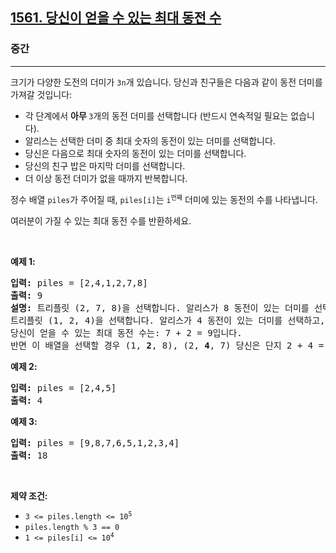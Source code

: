 <h2><a href="https://leetcode.com/problems/maximum-number-of-coins-you-can-get">1561. 당신이 얻을 수 있는 최대 동전 수</a></h2><h3>중간</h3><hr><p>크기가 다양한 도전의 더미가 <code>3n</code>개 있습니다. 당신과 친구들은 다음과 같이 동전 더미를 가져갈 것입니다:</p>

<ul>
	<li>각 단계에서 <strong>아무 </strong><code>3</code>개의 동전 더미를 선택합니다 (반드시 연속적일 필요는 없습니다).</li>
	<li>알리스는 선택한 더미 중 최대 숫자의 동전이 있는 더미를 선택합니다.</li>
	<li>당신은 다음으로 최대 숫자의 동전이 있는 더미를 선택합니다.</li>
	<li>당신의 친구 밥은 마지막 더미를 선택합니다.</li>
	<li>더 이상 동전 더미가 없을 때까지 반복합니다.</li>
</ul>

<p>정수 배열 <code>piles</code>가 주어질 때, <code>piles[i]</code>는 <code>i<sup>번째</sup></code> 더미에 있는 동전의 수를 나타냅니다.</p>

<p>여러분이 가질 수 있는 최대 동전 수를 반환하세요.</p>

<p>&nbsp;</p>
<p><strong class="example">예제 1:</strong></p>

<pre>
<strong>입력:</strong> piles = [2,4,1,2,7,8]
<strong>출력:</strong> 9
<strong>설명: </strong>트리플릿 (2, 7, 8)을 선택합니다. 알리스가 8 동전이 있는 더미를 선택하고, 당신은 <strong>7</strong> 동전이 있는 더미를 선택하며, 밥은 마지막 더미를 가져갑니다.
트리플릿 (1, 2, 4)을 선택합니다. 알리스가 4 동전이 있는 더미를 선택하고, 당신은 <strong>2</strong> 동전이 있는 더미를 선택하며, 밥은 마지막 더미를 가져갑니다.
당신이 얻을 수 있는 최대 동전 수는: 7 + 2 = 9입니다.
반면 이 배열을 선택할 경우 (1, <strong>2</strong>, 8), (2, <strong>4</strong>, 7) 당신은 단지 2 + 4 = 6 동전을 얻어 최적이 아닙니다.
</pre>

<p><strong class="example">예제 2:</strong></p>

<pre>
<strong>입력:</strong> piles = [2,4,5]
<strong>출력:</strong> 4
</pre>

<p><strong class="example">예제 3:</strong></p>

<pre>
<strong>입력:</strong> piles = [9,8,7,6,5,1,2,3,4]
<strong>출력:</strong> 18
</pre>

<p>&nbsp;</p>
<p><strong>제약 조건:</strong></p>

<ul>
	<li><code>3 &lt;= piles.length &lt;= 10<sup>5</sup></code></li>
	<li><code>piles.length % 3 == 0</code></li>
	<li><code>1 &lt;= piles[i] &lt;= 10<sup>4</sup></code></li>
</ul>
